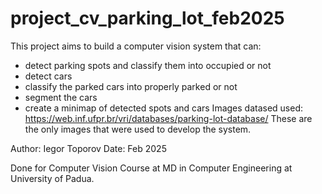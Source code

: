 # project_cv_parking_lot_feb2025

This project aims to build a computer vision system that can:
- detect parking spots and classify them into occupied or not
- detect cars
- classify the parked cars into properly parked or not
- segment the cars
- create a minimap of detected spots and cars
Images datased used: https://web.inf.ufpr.br/vri/databases/parking-lot-database/
These are the only images that were used to develop the system.

Author: Iegor Toporov
Date: Feb 2025

Done for Computer Vision Course at MD in Computer Engineering at University of Padua.
